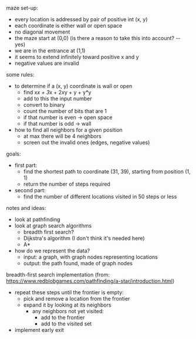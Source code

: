 maze set-up:
- every location is addressed by pair of positive int (x, y)
- each coordinate is either wall or open space
- no diagonal movement
- the maze start at (0,0) (is there a reason to take this into account? -- yes)
- we are in the entrance at (1,1)
- it seems to extend infinitely toward positive x and y
- negative values are invalid

some rules:
- to determine if a (x, y) coordinate is wall or open
  - find x*x + 3*x + 2*x*y + y + y*y
  - add to this the input number
  - convert to binary
  - count the number of bits that are 1
  - if that number is even -> open space
  - if that number is odd -> wall
- how to find all neighbors for a given position
  - at max there will be 4 neighbors
  - screen out the invalid ones (edges, negative values)

goals:
- first part:
  - find the shortest path to coordinate (31, 39), starting from position (1, 1)
  - return the number of steps required
- second part:
  - find the number of different locations visited in 50 steps or less

notes and ideas:
- look at pathfinding
- look at graph search algorithms
  - breadth first search?
  - Dijkstra's algorithm (I don't think it's needed here)
  - A*
- how do we represent the data?
  - input: a graph, with graph nodes representing locations
  - output: the path found, made of graph nodes

breadth-first search implementation (from: https://www.redblobgames.com/pathfinding/a-star/introduction.html)
- repeat these steps until the frontier is empty:
  - pick and remove a location from the frontier
  - expand it by looking at its neighbors
    - any neighbors not yet visited:
      - add to the frontier
      - add to the visited set
- implement early exit
